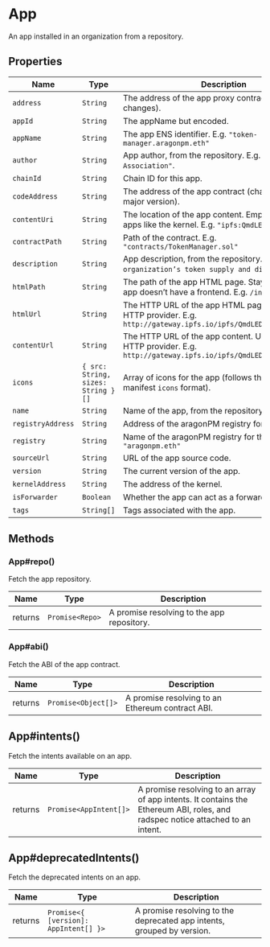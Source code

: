 # App

An app installed in an organization from a repository.

## Properties

| Name              | Type                               | Description                                                                                                              |
| ----------------- | ---------------------------------- | ------------------------------------------------------------------------------------------------------------------------ |
| `address`         | `String`                           | The address of the app proxy contract (never changes).                                                                   |
| `appId`           | `String`                           | The appName but encoded.                                                                                                 |
| `appName`         | `String`                           | The app ENS identifier. E.g. `"token-manager.aragonpm.eth"`                                                              |
| `author`          | `String`                           | App author, from the repository. E.g. `"Aragon Association"`.                                                            |
| `chainId`         | `String`                           | Chain ID for this app.                                                                                                   |
| `codeAddress`     | `String`                           | The address of the app contract (changes with every major version).                                                      |
| `contentUri`      | `String`                           | The location of the app content. Empty for special apps like the kernel. E.g. `"ipfs:QmdLEDDfi…"`                        |
| `contractPath`    | `String`                           | Path of the contract. E.g. `"contracts/TokenManager.sol"`                                                                |
| `description`     | `String`                           | App description, from the repository. E.g. `"Manage an organization’s token supply and distribution."`.                  |
| `htmlPath`        | `String`                           | The path of the app HTML page. Stays empty if the app doesn’t have a frontend. E.g. `/index.html`                        |
| `htmlUrl`         | `String`                           | The HTTP URL of the app HTML page. Uses the IPFS HTTP provider. E.g. `http://gateway.ipfs.io/ipfs/QmdLEDDfi…/index.html` |
| `contentUrl`      | `String`                           | The HTTP URL of the app content. Uses the IPFS HTTP provider. E.g. `http://gateway.ipfs.io/ipfs/QmdLEDDfi…/`             |
| `icons`           | `{ src: String, sizes: String }[]` | Array of icons for the app (follows the web app manifest `icons` format).                                                |
| `name`            | `String`                           | Name of the app, from the repository. E.g. `"Tokens"`.                                                                   |
| `registryAddress` | `String`                           | Address of the aragonPM registry for this app.                                                                           |
| `registry`        | `String`                           | Name of the aragonPM registry for this app. E.g. `"aragonpm.eth"`                                                        |
| `sourceUrl`       | `String`                           | URL of the app source code.                                                                                              |
| `version`         | `String`                           | The current version of the app.                                                                                          |
| `kernelAddress`   | `String`                           | The address of the kernel.                                                                                               |
| `isForwarder`     | `Boolean`                          | Whether the app can act as a forwarder.                                                                                  |
| `tags`            | `String[]`                         | Tags associated with the app.                                                                                            |

## Methods

### App#repo()

Fetch the app repository.

| Name    | Type            | Description                                |
| ------- | --------------- | ------------------------------------------ |
| returns | `Promise<Repo>` | A promise resolving to the app repository. |

### App#abi()

Fetch the ABI of the app contract.

| Name    | Type                | Description                                      |
| ------- | ------------------- | ------------------------------------------------ |
| returns | `Promise<Object[]>` | A promise resolving to an Ethereum contract ABI. |

## App#intents()

Fetch the intents available on an app.

| Name    | Type                   | Description                                                                                                                    |
| ------- | ---------------------- | ------------------------------------------------------------------------------------------------------------------------------ |
| returns | `Promise<AppIntent[]>` | A promise resolving to an array of app intents. It contains the Ethereum ABI, roles, and radspec notice attached to an intent. |

## App#deprecatedIntents()

Fetch the deprecated intents on an app.

| Name    | Type                                  | Description                                                            |
| ------- | ------------------------------------- | ---------------------------------------------------------------------- |
| returns | `Promise<{ [version]: AppIntent[] }>` | A promise resolving to the deprecated app intents, grouped by version. |
